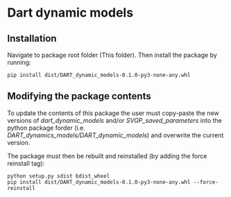 # Dart dynamic models

## Installation

Navigate to package root folder (This folder). Then install the package by running:

```
pip install dist/DART_dynamic_models-0.1.0-py3-none-any.whl
```

## Modifying the package contents
To update the contents of this package the user must copy-paste the new versions of *dart_dynamic_models* and/or *SVGP_saved_parameters* into the python package forder (i.e. *DART_dynamics_models/DART_dynamic_models*) and overwrite the current version.


The package must then be rebuilt and reinstalled (by adding the force reinstall tag):
```
python setup.py sdist bdist_wheel
pip install dist/DART_dynamic_models-0.1.0-py3-none-any.whl --force-reinstall
```


